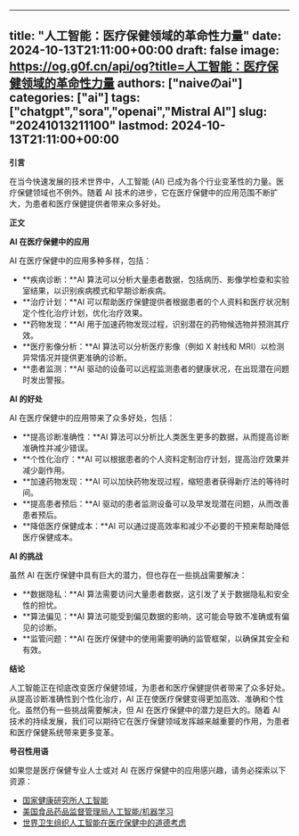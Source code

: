 
---
title: "人工智能：医疗保健领域的革命性力量"
date: 2024-10-13T21:11:00+00:00
draft: false
image: https://og.g0f.cn/api/og?title=人工智能：医疗保健领域的革命性力量
authors: ["naiveのai"]
categories: ["ai"]
tags: ["chatgpt","sora","openai","Mistral AI"]
slug: "20241013211100"
lastmod: 2024-10-13T21:11:00+00:00
---
**引言**

在当今快速发展的技术世界中，人工智能 (AI) 已成为各个行业变革性的力量。医疗保健领域也不例外。随着 AI 技术的进步，它在医疗保健中的应用范围不断扩大，为患者和医疗保健提供者带来众多好处。

**正文**

**AI 在医疗保健中的应用**

AI 在医疗保健中的应用多种多样，包括：

- **疾病诊断：**AI 算法可以分析大量患者数据，包括病历、影像学检查和实验室结果，以识别疾病模式和早期诊断疾病。
- **治疗计划：**AI 可以帮助医疗保健提供者根据患者的个人资料和医疗状况制定个性化治疗计划，优化治疗效果。
- **药物发现：**AI 用于加速药物发现过程，识别潜在的药物候选物并预测其疗效。
- **医疗影像分析：**AI 算法可以分析医疗影像（例如 X 射线和 MRI）以检测异常情况并提供更准确的诊断。
- **患者监测：**AI 驱动的设备可以远程监测患者的健康状况，在出现潜在问题时发出警报。

**AI 的好处**

AI 在医疗保健中的应用带来了众多好处，包括：

- **提高诊断准确性：**AI 算法可以分析比人类医生更多的数据，从而提高诊断准确性并减少错误。
- **个性化治疗：**AI 可以根据患者的个人资料定制治疗计划，提高治疗效果并减少副作用。
- **加速药物发现：**AI 可以加快药物发现过程，缩短患者获得新疗法的等待时间。
- **提高患者预后：**AI 驱动的患者监测设备可以及早发现潜在问题，从而改善患者预后。
- **降低医疗保健成本：**AI 可以通过提高效率和减少不必要的干预来帮助降低医疗保健成本。

**AI 的挑战**

虽然 AI 在医疗保健中具有巨大的潜力，但也存在一些挑战需要解决：

- **数据隐私：**AI 算法需要访问大量患者数据，这引发了关于数据隐私和安全性的担忧。
- **算法偏见：**AI 算法可能受到偏见数据的影响，这可能会导致不准确或有偏见的诊断。
- **监管问题：**AI 在医疗保健中的使用需要明确的监管框架，以确保其安全和有效。

**结论**

人工智能正在彻底改变医疗保健领域，为患者和医疗保健提供者带来了众多好处。从提高诊断准确性到个性化治疗，AI 正在使医疗保健变得更加高效、准确和个性化。虽然仍有一些挑战需要解决，但 AI 在医疗保健中的潜力是巨大的。随着 AI 技术的持续发展，我们可以期待它在医疗保健领域发挥越来越重要的作用，为患者和医疗保健系统带来更多变革。

**号召性用语**

如果您是医疗保健专业人士或对 AI 在医疗保健中的应用感兴趣，请务必探索以下资源：

- [国家健康研究所人工智能](https://www.nih.gov/artificial-intelligence)
- [美国食品药品监督管理局人工智能/机器学习](https://www.fda.gov/medical-devices/digital-health/artificial-intelligence-machine-learning-software-medical-device)
- [世界卫生组织人工智能在医疗保健中的道德考虑](https://www.who.int/publications/i/item/9789241515030)